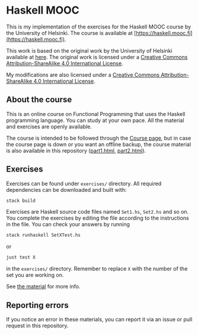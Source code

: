 # Haskell MOOC

This is my implementation of the exercises for the Haskell MOOC course by the University of Helsinki.
The course is available at [https://haskell.mooc.fi](https://haskell.mooc.fi).

This work is based on the original work by the University of Helsinki available at [here](https://github.com/moocfi/haskell-mooc). The original work is licensed under a [Creative Commons Attribution-ShareAlike 4.0 International License](https://creativecommons.org/licenses/by-sa/4.0/).

My modifications are also licensed under a [Creative Commons Attribution-ShareAlike 4.0 International License](https://creativecommons.org/licenses/by-sa/4.0/).

## About the course

This is an online course on Functional Programming that uses the
Haskell programming language. You can study at your own pace. All the
material and exercises are openly available.

The course is intended to be followed through the [Course
page](https://haskell.mooc.fi), but in case the course page is down or
you want an offline backup, the course material is also available in
this repository ([part1.html](part1.html), [part2.html](part2.html)).

## Exercises

Exercises can be found under `exercises/` directory. All required dependencies
can be downloaded and built with:

```bash
stack build
```

Exercises are Haskell source code files named `Set1.hs`, `Set2.hs` and so on.
You complete the exercises by editing the file according to the instructions in
the file. You can check your answers by running

```bash
stack runhaskell SetXTest.hs
```

or

```bash
just test X
```

in the `exercises/` directory. Remember to replace `X` with the number
of the set you are working on.

See [the material](part1.html#working-on-the-exercises) for more info.

## Reporting errors

If you notice an error in these materials, you can report it via an issue or pull request in this repository.
